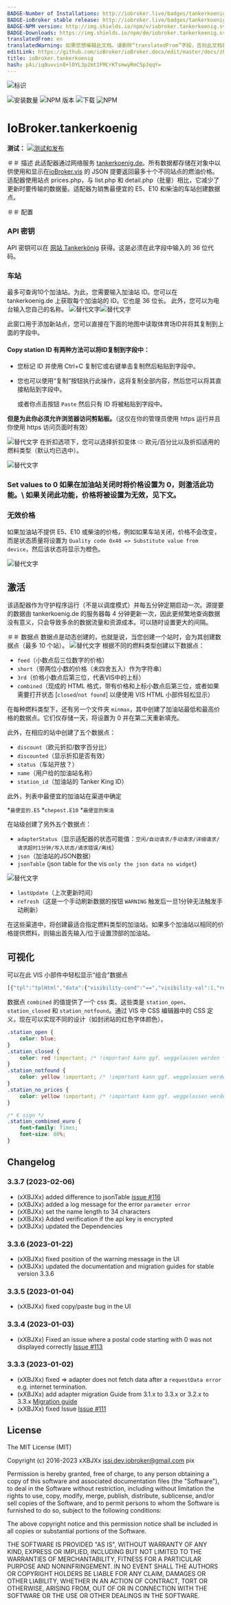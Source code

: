 ```yaml
---
BADGE-Number of Installations: http://iobroker.live/badges/tankerkoenig-installed.svg
BADGE-ioBroker stable release: http://iobroker.live/badges/tankerkoenig-stable.svg
BADGE-NPM version: http://img.shields.io/npm/v/iobroker.tankerkoenig.svg?logo=npm
BADGE-Downloads: https://img.shields.io/npm/dm/iobroker.tankerkoenig.svg?logo=npm
translatedFrom: en
translatedWarning: 如果您想编辑此文档，请删除“translatedFrom”字段，否则此文档将再次自动翻译
editLink: https://github.com/ioBroker/ioBroker.docs/edit/master/docs/zh-cn/adapterref/iobroker.tankerkoenig/README.md
title: ioBroker.tankerkoenig
hash: pAi/iq8uvvin8+lOYL3p2mtIFMCrKTsmwyRmCSpJqqY=
---
```

![标识](../../../en/admin/tankerkoenig.png)

![安装数量](http://iobroker.live/badges/tankerkoenig-stable.svg)
![NPM 版本](http://img.shields.io/npm/v/iobroker.tankerkoenig.svg)
![下载](https://img.shields.io/npm/dm/iobroker.tankerkoenig.svg)
![NPM](https://nodei.co/npm/iobroker.tankerkoenig.png?downloads=true)

# IoBroker.tankerkoenig
**测试：** [![测试和发布](https://github.com/iobroker-community-adapters/ioBroker.tankerkoenig/actions/workflows/test-and-release.yml/badge.svg)](https://github.com/iobroker-community-adapters/ioBroker.tankerkoenig/actions/workflows/test-and-release.yml)

＃＃ 描述
此适配器通过网络服务 [tankerkoenig.de](https://creativecommons.tankerkoenig.de/#about)。所有数据都存储在对象中以供使用和显示在[ioBroker.vis](https://github.com/ioBroker/ioBroker.vis) 的 JSON 提要返回最多十个不同站点的燃油价格。
适配器使用站点 prices.php，与 list.php 和 detail.php（批量）相比，它减少了更新时要传输的数据量。适配器为销售最便宜的 E5、E10 和柴油的车站创建数据点。

＃＃ 配置
### API 密钥
API 密钥可以在 [网站 Tankerkönig](https://creativecommons.tankerkoenig.de/#about) 获得。这是必须在此字段中输入的 36 位代码。

### 车站
最多可查询10个加油站。为此，您需要输入加油站 ID。您可以在 tankerkoenig.de 上获取每个加油站的 ID。它也是 36 位长。
此外，您可以为电台输入您自己的名称。
![替代文字](../img/tankerkoenigSettingsScreenshot1.png "截图设置")![替代文字](../../../en/adapterref/img/tankerkoenigSettingsScreenshot2.png "截图设置")

此窗口用于添加新站点，您可以直接在下面的地图中读取体育场ID并将其复制到上面的字段中。

#### Copy station ID 有两种方法可以将ID复制到字段中：
- 您标记 ID 并使用 Ctrl+C 复制它或右键单击复制然后粘贴到字段中。
- 您也可以使用“复制”按钮执行此操作，这将复制全部内容，然后您可以将其直接粘贴到字段中。

  或者你点击按钮 `Paste` 然后只有 ID 将被粘贴到字段中。

**但是为此你必须允许浏览器访问剪贴板。**（这仅在你的管理员使用 https 运行并且你使用 https 访问页面时有效）

![替代文字](../../../en/adapterref/img/tankerkoenigStationFinder_copyId.png "截图设置") 在折扣选项下，您可以选择折扣变体 ⇨ 欧元/百分比以及折扣适用的燃料类型（默认均已选中）。

![替代文字](../../../en/adapterref/img/tankerkoenigStationFinder.png "截图设置")

### Set values to 0 如果在加油站关闭时将价格设置为 0，则激活此功能。\ 如果关闭此功能，价格将被设置为无效，见下文。
### 无效价格
如果加油站不提供 E5、E10 或柴油的价格，例如如果车站关闭，价格不会改变，而是状态质量将设置为 `Quality code 0x40 => Substitute value from device`，然后该状态将显示为橙色。

![替代文字](../../../en/adapterref/img/state_quality.png "截图设置")

## 激活
该适配器作为守护程序运行（不是以调度模式）并每五分钟定期启动一次。源提要的数据由 tankerkoenig.de 的服务器每 4 分钟更新一次，因此更频繁地查询数据没有意义，只会导致多余的数据流量和资源成本。可以随时设置更大的间隔。

＃＃  数据点
数据点是动态创建的，也就是说，当您创建一个站时，会为其创建数据点（最多 10 个站）。
![替代文字](../../../en/adapterref/img/tankerkoenigNewDP.png "截图设置") 根据不同的燃料类型创建以下数据点：

* `feed`（小数点后三位数字的价格）
* `short`（带两位小数的价格（未四舍五入）作为字符串）
* `3rd`（价格小数点后第三位，代表VIS中的上标）
* `combined`（现成的 HTML 格式，带有价格和上标小数点后第三位，或者如果需要打开状态 [`closed`/`not found`] 以便使用 VIS HTML 小部件轻松显示）

在每种燃料类型下，还有另一个文件夹 `minmax`，其中创建了加油站最低和最高价格的数据点。它们仅存储一天，将设置为 0 并在第二天重新填充。

此外，在相应的站中创建了五个数据点：

* `discount`（欧元折扣/数字百分比）
* `discounted`（显示折扣是否有效）
* `status`（车站开放？）
* `name`（用户给的加油站名称）
* `station_id`（加油站的 Tanker King ID）

此外，列表中最便宜的加油站在渠道中确定

*`最便宜的.E5`
*`chepest.E10`
*`最便宜的柴油`

在站级创建了另外五个数据点：

* `adapterStatus`（显示适配器的状态可能值：`空闲/自动请求/手动请求/详细请求/请求超时1分钟/写入状态/请求错误/离线`）
* `json`（加油站的JSON数据）
* `jsonTable` (json table for the vis `only the json data no widget`)

![替代文字](../../../en/adapterref/img/jsonTable.png "截图设置")

* `lastUpdate`（上次更新时间）
* `refresh`（这是一个手动刷新数据的按钮 `WARNING` 触发后一旦1分钟无法触发手动刷新）

在这些渠道中，将创建最适合指定燃料类型的加油站。如果多个加油站以相同的价格提供燃料，则输出首先输入/位于设置顶部的加油站。

## 可视化
可以在此 VIS 小部件中轻松显示“组合”数据点

```js
[{"tpl":"tplHtml","data":{"visibility-cond":"==","visibility-val":1,"refreshInterval":"0","gestures-offsetX":0,"gestures-offsetY":0,"signals-cond-0":"==","signals-val-0":true,"signals-icon-0":"/vis/signals/lowbattery.png","signals-icon-size-0":0,"signals-blink-0":false,"signals-horz-0":0,"signals-vert-0":0,"signals-hide-edit-0":false,"signals-cond-1":"==","signals-val-1":true,"signals-icon-1":"/vis/signals/lowbattery.png","signals-icon-size-1":0,"signals-blink-1":false,"signals-horz-1":0,"signals-vert-1":0,"signals-hide-edit-1":false,"signals-cond-2":"==","signals-val-2":true,"signals-icon-2":"/vis/signals/lowbattery.png","signals-icon-size-2":0,"signals-blink-2":false,"signals-horz-2":0,"signals-vert-2":0,"signals-hide-edit-2":false,"html":"<span style=\"font-size: 80%; padding: 0 20px 0 5px;\">Diesel</span>{tankerkoenig.0.stations.0.diesel.combined}"},"style":{"left":"634px","top":"745px","z-index":"20","width":"228px","height":"36px","background-color":"","color":"rgba(225,225,225,1)","font-size":"30px","text-align":"center","background":"rgba(250,0,0,0.1)"},"widgetSet":"basic"}]
```

数据点 `combined` 的值提供了一个 css 类。这些类是 `station_open`、`station_closed` 和 `station_notfound`。通过 VIS 中 CSS 编辑器中的 CSS 定义，现在可以实现不同的设计（如封闭站的红色字体颜色）。

```css
.station_open {
    color: blue;
}
.station_closed {
    color: red !important; /* !important kann ggf. weggelassen werden */
}
.station_notfound {
    color: yellow !important; /* !important kann ggf. weggelassen werden */
}
.station_no_prices {
    color: yellow !important; /* !important kann ggf. weggelassen werden */
}

/* € sign */
.station_combined_euro {
    font-family: Times;
    font-size: 80%;
}
```

## Changelog
 <!--
 Release Script: https://github.com/AlCalzone/release-script
 Placeholder for the next version (at the beginning of the line):
 ### __WORK IN PROGRESS__ (- falls nicht benötigt löschen sonst klammern entfernen und nach dem - dein text schreiben)
 -->
### 3.3.7 (2023-02-06)
* (xXBJXx) added difference to jsonTable [issue #116](https://github.com/iobroker-community-adapters/ioBroker.tankerkoenig/issues/116)
* (xXBJXx) added a log message for the error `parameter error`
* (xXBJXx) set the name length to 34 characters
* (xXBJXx) Added verification if the api key is encrypted
* (xXBJXx) updated the Dependencies

### 3.3.6 (2023-01-22)
* (xXBJXx) fixed position of the warning message in the UI
* (xXBJXx) updated the documentation and migration guides for stable version 3.3.6

### 3.3.5 (2023-01-04)
* (xXBJXx) fixed copy/paste bug in the UI

### 3.3.4 (2023-01-03)
* (xXBJXx) Fixed an issue where a postal code starting with 0 was not displayed correctly [Issue #113](https://github.com/iobroker-community-adapters/ioBroker.tankerkoenig/issues/113)

### 3.3.3 (2023-01-02)
* (xXBJXx) fixed => adapter does not fetch data after a `requestData error` e.g. internet termination.
* (xXBJXx) add adapter migration Guide from 3.1.x to 3.3.x or 3.2.x to 3.3.x [Migration guide](docs/guide/migration_3.3.x.md)
* (xXBJXx) fixed Issue [Issue #111](https://github.com/iobroker-community-adapters/ioBroker.tankerkoenig/issues/111)

## License

The MIT License (MIT)

Copyright (c) 2016-2023 xXBJXx <issi.dev.iobroker@gmail.com> pix

Permission is hereby granted, free of charge, to any person obtaining a copy
of this software and associated documentation files (the "Software"), to deal
in the Software without restriction, including without limitation the rights
to use, copy, modify, merge, publish, distribute, sublicense, and/or sell
copies of the Software, and to permit persons to whom the Software is
furnished to do so, subject to the following conditions:

The above copyright notice and this permission notice shall be included in
all copies or substantial portions of the Software.

THE SOFTWARE IS PROVIDED "AS IS", WITHOUT WARRANTY OF ANY KIND, EXPRESS OR
IMPLIED, INCLUDING BUT NOT LIMITED TO THE WARRANTIES OF MERCHANTABILITY,
FITNESS FOR A PARTICULAR PURPOSE AND NONINFRINGEMENT. IN NO EVENT SHALL THE
AUTHORS OR COPYRIGHT HOLDERS BE LIABLE FOR ANY CLAIM, DAMAGES OR OTHER
LIABILITY, WHETHER IN AN ACTION OF CONTRACT, TORT OR OTHERWISE, ARISING FROM,
OUT OF OR IN CONNECTION WITH THE SOFTWARE OR THE USE OR OTHER DEALINGS IN
THE SOFTWARE.
